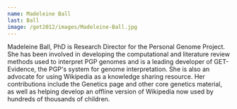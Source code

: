 ```yaml
---
name: Madeleine Ball
last: Ball
image: /get2012/images/Madeleine-Ball.jpg
---
```


Madeleine Ball, PhD is Research Director for the Personal Genome Project. She has been involved in developing the computational and literature review methods used to interpret PGP genomes and is a leading developer of GET-Evidence, the PGP's system for genome interpretation. She is also an advocate for using Wikipedia as a knowledge sharing resource. Her contributions include the Genetics page and other core genetics material, as well as helping develop an offline version of Wikipedia now used by hundreds of thousands of children.
